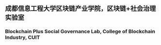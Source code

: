 ## 成都信息工程大学区块链产业学院，区块链+社会治理实验室
### Blockchain Plus Social Governance Lab, College of Blockchain Industry, CUIT

